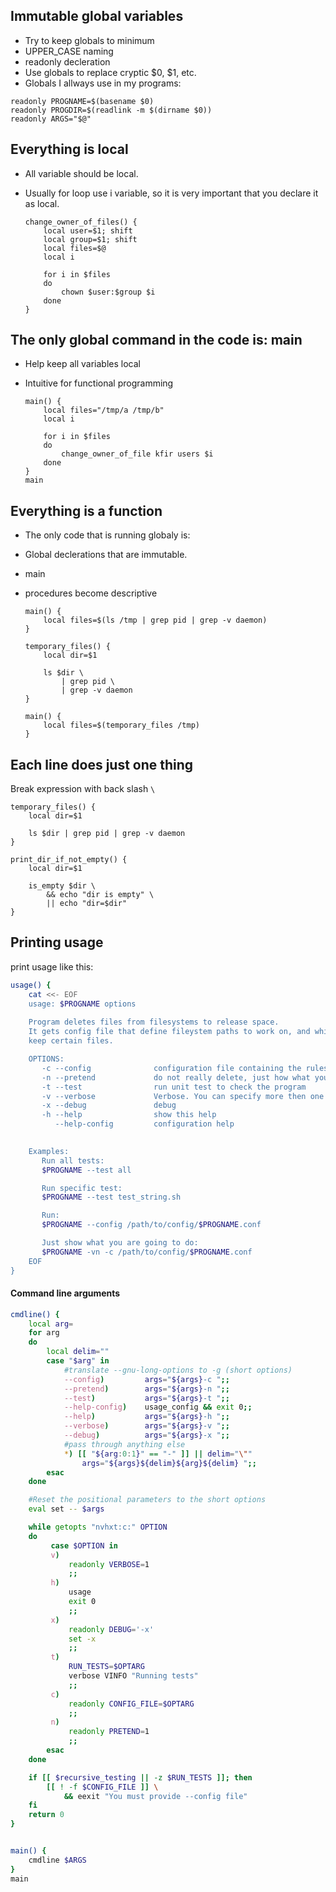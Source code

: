 ## Immutable global variables

- Try to keep globals to minimum
- UPPER_CASE naming
- readonly decleration
- Use globals to replace cryptic $0, $1, etc.
- Globals I allways use in my programs:

```
readonly PROGNAME=$(basename $0)
readonly PROGDIR=$(readlink -m $(dirname $0))
readonly ARGS="$@"
```

## Everything is local

- All variable should be local.

- Usually for loop use i variable, so it is very important that you declare it as local.

  ```
  change_owner_of_files() {
      local user=$1; shift
      local group=$1; shift
      local files=$@
      local i
  
      for i in $files
      do
          chown $user:$group $i
      done
  }
  ```

## The only global command in the code is: main

- Help keep all variables local

- Intuitive for functional programming

  ```
  main() {
      local files="/tmp/a /tmp/b"
      local i
  
      for i in $files
      do
          change_owner_of_file kfir users $i
      done
  }
  main
  ```

##  Everything is a function

-  The only code that is running globaly is:

  - Global declerations that are immutable.
  - main

- procedures become descriptive

  ```
  main() {
      local files=$(ls /tmp | grep pid | grep -v daemon)
  }
  ```

  ```
  temporary_files() {
      local dir=$1
  
      ls $dir \
          | grep pid \
          | grep -v daemon
  }
  
  main() {
      local files=$(temporary_files /tmp)
  }
  ```

## Each line does just one thing

 Break expression with back slash `\`

```
temporary_files() {
    local dir=$1

    ls $dir | grep pid | grep -v daemon
}
```

```
print_dir_if_not_empty() {
    local dir=$1

    is_empty $dir \
        && echo "dir is empty" \
        || echo "dir=$dir"
}
```





## Printing usage

print usage like this:

```bash
usage() {
    cat <<- EOF
    usage: $PROGNAME options
    
    Program deletes files from filesystems to release space. 
    It gets config file that define fileystem paths to work on, and whitelist rules to 
    keep certain files.

    OPTIONS:
       -c --config              configuration file containing the rules. use --help-config to see the syntax.
       -n --pretend             do not really delete, just how what you are going to do.
       -t --test                run unit test to check the program
       -v --verbose             Verbose. You can specify more then one -v to have more verbose
       -x --debug               debug
       -h --help                show this help
          --help-config         configuration help

    
    Examples:
       Run all tests:
       $PROGNAME --test all

       Run specific test:
       $PROGNAME --test test_string.sh

       Run:
       $PROGNAME --config /path/to/config/$PROGNAME.conf

       Just show what you are going to do:
       $PROGNAME -vn -c /path/to/config/$PROGNAME.conf
    EOF
}
```



####  Command line arguments

```bash
cmdline() {
    local arg=
    for arg
    do
        local delim=""
        case "$arg" in
            #translate --gnu-long-options to -g (short options)
            --config)         args="${args}-c ";;
            --pretend)        args="${args}-n ";;
            --test)           args="${args}-t ";;
            --help-config)    usage_config && exit 0;;
            --help)           args="${args}-h ";;
            --verbose)        args="${args}-v ";;
            --debug)          args="${args}-x ";;
            #pass through anything else
            *) [[ "${arg:0:1}" == "-" ]] || delim="\""
                args="${args}${delim}${arg}${delim} ";;
        esac
    done

    #Reset the positional parameters to the short options
    eval set -- $args

    while getopts "nvhxt:c:" OPTION
    do
         case $OPTION in
         v)
             readonly VERBOSE=1
             ;;
         h)
             usage
             exit 0
             ;;
         x)
             readonly DEBUG='-x'
             set -x
             ;;
         t)
             RUN_TESTS=$OPTARG
             verbose VINFO "Running tests"
             ;;
         c)
             readonly CONFIG_FILE=$OPTARG
             ;;
         n)
             readonly PRETEND=1
             ;;
        esac
    done

    if [[ $recursive_testing || -z $RUN_TESTS ]]; then
        [[ ! -f $CONFIG_FILE ]] \
            && eexit "You must provide --config file"
    fi
    return 0
}


main() {
    cmdline $ARGS
}
main
```

